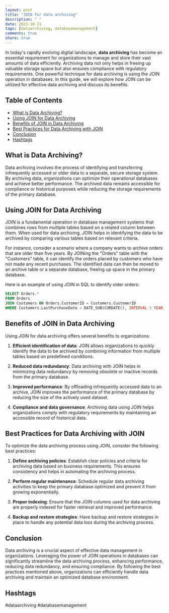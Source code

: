 ```yaml
---
layout: post
title: "JOIN for data archiving"
description: " "
date: 2023-10-11
tags: [dataarchiving, databasemanagement]
comments: true
share: true
---
```


In today's rapidly evolving digital landscape, **data archiving** has become an essential requirement for organizations to manage and store their vast amounts of data efficiently. Archiving data not only helps in freeing up valuable storage space but also ensures compliance with regulatory requirements. One powerful technique for data archiving is using the JOIN operation in databases. In this guide, we will explore how JOIN can be utilized for effective data archiving and discuss its benefits.

## Table of Contents
- [What is Data Archiving?](#what-is-data-archiving)
- [Using JOIN for Data Archiving](#using-join-for-data-archiving)
- [Benefits of JOIN in Data Archiving](#benefits-of-join-in-data-archiving)
- [Best Practices for Data Archiving with JOIN](#best-practices-for-data-archiving-with-join)
- [Conclusion](#conclusion)
- [Hashtags](#hashtags)

## What is Data Archiving? <a name="what-is-data-archiving"></a>

Data archiving involves the process of identifying and transferring infrequently accessed or older data to a separate, secure storage system. By archiving data, organizations can optimize their operational databases and achieve better performance. The archived data remains accessible for compliance or historical purposes while reducing the storage requirements of the primary database.

## Using JOIN for Data Archiving <a name="using-join-for-data-archiving"></a>

JOIN is a fundamental operation in database management systems that combines rows from multiple tables based on a related column between them. When used for data archiving, JOIN helps in identifying the data to be archived by comparing various tables based on relevant criteria.

For instance, consider a scenario where a company wants to archive orders that are older than five years. By JOINing the "Orders" table with the "Customers" table, it can identify the orders placed by customers who have not made any recent purchases. The identified data can then be moved to an archive table or a separate database, freeing up space in the primary database.

Here is an example of using JOIN in SQL to identify older orders:
```sql
SELECT Orders.*
FROM Orders
JOIN Customers ON Orders.CustomerID = Customers.CustomerID
WHERE Customers.LastPurchaseDate < DATE_SUB(CURDATE(), INTERVAL 5 YEAR);
```

## Benefits of JOIN in Data Archiving <a name="benefits-of-join-in-data-archiving"></a>

Using JOIN for data archiving offers several benefits to organizations:

1. **Efficient identification of data**: JOIN allows organizations to quickly identify the data to be archived by combining information from multiple tables based on predefined conditions.

2. **Reduced data redundancy**: Data archiving with JOIN helps in minimizing data redundancy by removing obsolete or inactive records from the primary database.

3. **Improved performance**: By offloading infrequently accessed data to an archive, JOIN improves the performance of the primary database by reducing the size of the actively used dataset.

4. **Compliance and data governance**: Archiving data using JOIN helps organizations comply with regulatory requirements by maintaining an accessible record of historical data.

## Best Practices for Data Archiving with JOIN <a name="best-practices-for-data-archiving-with-join"></a>

To optimize the data archiving process using JOIN, consider the following best practices:

1. **Define archiving policies**: Establish clear policies and criteria for archiving data based on business requirements. This ensures consistency and helps in automating the archiving process.

2. **Perform regular maintenance**: Schedule regular data archiving activities to keep the primary database optimized and prevent it from growing exponentially.

3. **Proper indexing**: Ensure that the JOIN columns used for data archiving are properly indexed for faster retrieval and improved performance.

4. **Backup and restore strategies**: Have backup and restore strategies in place to handle any potential data loss during the archiving process.

## Conclusion <a name="conclusion"></a>

Data archiving is a crucial aspect of effective data management in organizations. Leveraging the power of JOIN operations in databases can significantly streamline the data archiving process, enhancing performance, reducing data redundancy, and ensuring compliance. By following the best practices mentioned above, organizations can efficiently handle data archiving and maintain an optimized database environment.

## Hashtags <a name="hashtags"></a>

#dataarchiving #databasemanagement